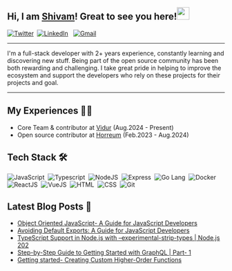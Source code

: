 
 ## Hi, I am [Shivam](https://bio.link/shivams)! Great to see you here!<img src="https://github.com/TheDudeThatCode/TheDudeThatCode/blob/master/Assets/Hi.gif" width="29"> 

 <a href="https://twitter.com/shivamstwt1/"><img alt="Twitter" src="https://img.shields.io/badge/Twitter%20-%230077B5.svg?&style=flat&logo=twitter&logoColor=white"/></a>&nbsp;
 <a href="https://www.linkedin.com/in/meshivamsharma/"><img alt="LinkedIn" src="https://img.shields.io/badge/linkedin%20-%230077B5.svg?&style=flat&logo=linkedin&logoColor=white"/></a> &nbsp;
 <a href="mailto:meshivam81@gmail.com"><img alt="Gmail" src="https://img.shields.io/badge/Gmail-D14836?style=flat&logo=gmail&logoColor=white" /></a> &nbsp;

 ----
 I'm a full-stack developer with 2+ years experience, constantly learning and discovering new stuff. Being part of the open source community has been both rewarding and challenging. I take great pride in helping to improve the ecosystem and support the developers who rely on these projects for their projects and goal. 
 
---- 
 
## My Experiences 🧑‍💻
- Core Team & contributor at [Vidur](https://github.com/profilecity/vidur) (Aug.2024 - Present)
- Open source contributor at [Horreum](https://github.com/hyperfoil/horreum) (Feb.2023 - Aug.2024)


 
## Tech Stack 🛠 &nbsp;
 
![JavaScript](https://img.shields.io/badge/-JavaScript-05122A?style=flat&logo=javascript)&nbsp;
![Typescript](https://img.shields.io/badge/-TypeScript-05122A?style=flat&logo=typescript)&nbsp;
![NodeJS](https://img.shields.io/badge/-NodeJS-05122A?style=flat&logo=node.js)&nbsp;
![Express](https://img.shields.io/badge/-Express-05122A?style=flat&logo=express)&nbsp;
![Go Lang](https://img.shields.io/badge/-Go-05122A?style=flat&logo=go)&nbsp;
![Docker](https://img.shields.io/badge/-Docker-05122A?style=flat&logo=docker)&nbsp;
![ReactJS](https://img.shields.io/badge/-React-05122A?style=flat&logo=react)&nbsp;
![VueJS](https://img.shields.io/badge/-VueJS-05122A?style=flat&logo=vue.js)&nbsp;
![HTML](https://img.shields.io/badge/-HTML-05122A?style=flat&logo=HTML5)&nbsp;
![CSS](https://img.shields.io/badge/-Tailwind-05122A?style=flat&logo=tailwindcss&logoColor=1572B6)&nbsp;
![Git](https://img.shields.io/badge/-Git-05122A?style=flat&logo=git)&nbsp;

<!-- ![Visual Studio Code](https://img.shields.io/badge/-Visual%20Studio%20Code-05122A?style=flat&logo=visual-studio-code&logoColor=007ACC)&nbsp; -->
<!--![NodeJS](https://img.shields.io/badge/-NextJS-05122A?style=flat&logo=next.js)&nbsp; 
<!--![Kubernetes](https://img.shields.io/badge/-Kubernetes-05122A?style=flat&logo=kubernetes)&nbsp; -->

## Latest Blog Posts 📕

<!-- BLOG-POST-LIST:START -->
- [Object Oriented JavaScript- A Guide for JavaScript Developers](https://shivam-sharma.hashnode.dev/object-oriented-javascript-a-guide-for-javascript-developers)
- [Avoiding Default Exports: A Guide for JavaScript Developers](https://shivam-sharma.hashnode.dev/avoiding-default-exports-a-guide-for-javascript-developers)
- [TypeScript Support in Node.js with –experimental-strip-types | Node.js 202](https://shivam-sharma.hashnode.dev/typescript-support-in-nodejs-with-experimental-strip-types-nodejs-202)
- [Step-by-Step Guide to Getting Started with GraphQL | Part- 1](https://shivam-sharma.hashnode.dev/step-by-step-guide-to-getting-started-with-graphql-part-1)
- [Getting started- Creating Custom Higher-Order Functions](https://shivam-sharma.hashnode.dev/getting-started-creating-custom-higher-order-functions)
<!-- BLOG-POST-LIST:END -->

<!--- ### 🏆 Achievement.
[![@shivamsharma7's Holopin board](https://holopin.me/shivamsharma7)](https://holopin.io/@shivamsharma7) -->
